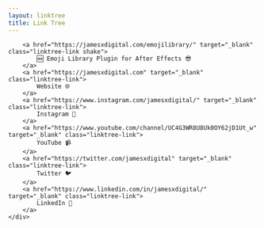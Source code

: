 ```yaml
---
layout: linktree
title: Link Tree
---
```


<div class="entry-content">
    <div class="col-xs-12">
        
        <a href="https://jamesxdigital.com/emojilibrary/" target="_blank" class="linktree-link shake">
            🆕 Emoji Library Plugin for After Effects 😎
        </a>
        <a href="https://jamesxdigital.com" target="_blank" class="linktree-link">
            Website 🌐
        </a>
        <a href="https://www.instagram.com/jamesxdigital/" target="_blank" class="linktree-link">
            Instagram 📸
        </a>
        <a href="https://www.youtube.com/channel/UC4G3WR8U8Uk0OY62jD1Ut_w" target="_blank" class="linktree-link">
            YouTube 📹
        </a>
        <a href="https://twitter.com/jamesxdigital" target="_blank" class="linktree-link">
            Twitter 🐦
        </a>
        <a href="https://www.linkedin.com/in/jamesxdigital/" target="_blank" class="linktree-link">
            LinkedIn 💼
        </a>
    </div>
</div>

